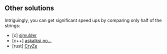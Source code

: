 ## Other solutions

Intriguingly, you can get significant speed ups by comparing only half of the
strings:

* [c] [sjmulder](https://github.com/sjmulder/aoc/blob/master/2018/day02/day02b.c)
* [c++] [askalksi no...](https://www.reddit.com/r/adventofcode/comments/a2hhw1/manually_vectorizing_d2p2/)
* [rust] [CryZe](https://www.reddit.com/r/adventofcode/comments/a2hhw1/manually_vectorizing_d2p2/)

